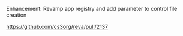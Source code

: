Enhancement: Revamp app registry and add parameter to control file creation

https://github.com/cs3org/reva/pull/2137